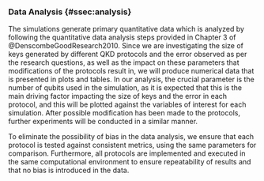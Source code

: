 ### Data Analysis {#ssec:analysis}

The simulations generate primary quantitative data which is analyzed by
following the quantitative data analysis steps provided in Chapter 3 of
@DenscombeGoodResearch2010. Since we are investigating the size of keys
generated by different QKD protocols and the error observed as per the research
questions, as well as the impact on these parameters that modifications of the
protocols result in, we will produce numerical data that is presented in plots
and tables. In our analysis, the crucial parameter is the number of qubits used
in the simulation, as it is expected that this is the main driving factor
impacting the size of keys and the error in each protocol, and this will be
plotted against the variables of interest for each simulation. After possible
modification has been made to the protocols, further experiments will be
conducted in a similar manner.

To eliminate the possibility of bias in the data analysis, we ensure that each
protocol is tested against consistent metrics, using the same parameters for
comparison. Furthermore, all protocols are implemented and executed in the same
computational environment to ensure repeatability of results and that no bias
is introduced in the data.
